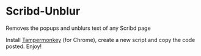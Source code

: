 # Scribd-Unblur
Removes the popups and unblurs text of any Scribd page

Install <a href = "https://chrome.google.com/webstore/detail/tampermonkey/dhdgffkkebhmkfjojejmpbldmpobfkfo">Tampermonkey</a> (for Chrome), create a new script and copy the code posted. Enjoy!
